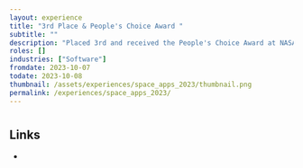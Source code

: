 ```yaml
---
layout: experience
title: "3rd Place & People's Choice Award "
subtitle: ""
description: "Placed 3rd and received the People's Choice Award at NASA Space Apps Hackathon 2023 Oshawa"
roles: []
industries: ["Software"]
fromdate: 2023-10-07
todate: 2023-10-08
thumbnail: /assets/experiences/space_apps_2023/thumbnail.png
permalink: /experiences/space_apps_2023/
---
```


#

## Links

-

